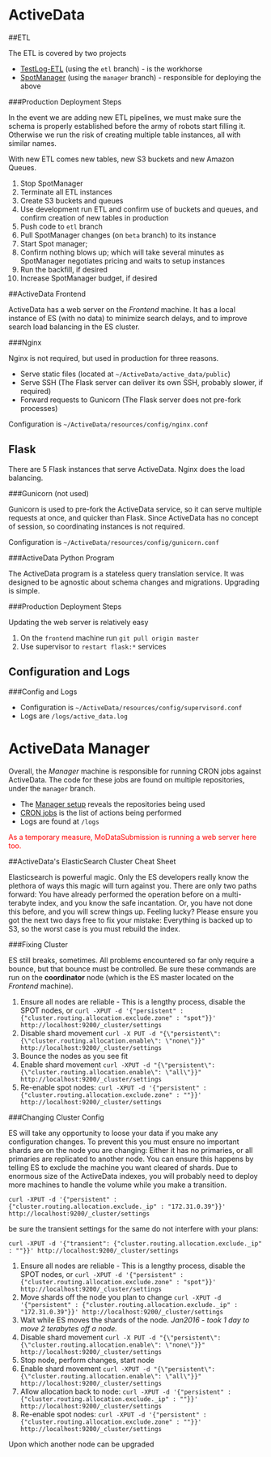 ActiveData
==========

##ETL


The ETL is covered by two projects

* [TestLog-ETL](https://github.com/klahnakoski/TestLog-ETL) (using the `etl` branch) - is the workhorse
* [SpotManager](https://github.com/klahnakoski/SpotManager) (using the `manager` branch) - responsible for deploying the above


###Production Deployment Steps

In the event we are adding new ETL pipelines, we must make sure the schema is properly established before the army of robots start filling it. Otherwise we run the risk of creating multiple table instances, all with similar names.

With new ETL comes new tables, new S3 buckets and new Amazon Queues.

1. Stop SpotManager
2. Terminate all ETL instances
3. Create S3 buckets and queues
4. Use development run ETL and confirm use of buckets and queues, and confirm creation of new tables in production
5. Push code to `etl` branch
6. Pull SpotManager changes (on `beta` branch) to its instance
7. Start Spot manager;
8. Confirm nothing blows up; which will take several minutes as SpotManager negotiates pricing and waits to setup instances
9. Run the backfill, if desired
10. Increase SpotManager budget, if desired
 

##ActiveData Frontend

ActiveData has a web server on the *Frontend* machine.  It has a local instance of ES (with no data) to minimize search delays, and to improve search load balancing in the ES cluster.

###Nginx

Nginx is not required, but used in production for three reasons.

- Serve static files (located at `~/ActiveData/active_data/public`)
- Serve SSH (The Flask server can deliver its own SSH, probably slower, if required)
- Forward requests to Gunicorn (The Flask server does not pre-fork processes)

Configuration is `~/ActiveData/resources/config/nginx.conf`

Flask
-----

There are 5 Flask instances that serve ActiveData.  Nginx does the load balancing.

###Gunicorn (not used)

Gunicorn is used to pre-fork the ActiveData service, so it can serve multiple requests at once, and quicker than Flask. Since ActiveData has no concept of session, so coordinating instances is not required. 

Configuration is `~/ActiveData/resources/config/gunicorn.conf`

###ActiveData Python Program

The ActiveData program is a stateless query translation service. It was designed to be agnostic about schema changes and migrations. Upgrading is simple.     

###Production Deployment Steps

Updating the web server is relatively easy

1. On the `frontend` machine run `git pull origin master`
2. Use supervisor to `restart flask:*` services


Configuration and Logs 
----------------------

###Config and Logs

* Configuration is `~/ActiveData/resources/config/supervisord.conf`
* Logs are `/logs/active_data.log`


ActiveData Manager
==================

Overall, the *Manager* machine is responsible for running CRON jobs against ActiveData.  The code for these jobs are found on multiple repositories, under the `manager` branch.  

* The [Manager setup](https://github.com/klahnakoski/TestLog-ETL/blob/manager/resources/scripts/setup_manager.sh) reveals the repositories being used 
* [CRON jobs](https://github.com/klahnakoski/TestLog-ETL/blob/manager/resources/cron/manager.cron) is the list of actions being performed
* Logs are found at `/logs`


<span style="color:red">As a temporary measure, MoDataSubmission is running a web server here too.</span>


##ActiveData's ElasticSearch Cluster Cheat Sheet

Elasticsearch is powerful magic. Only the ES developers really know the plethora of ways this magic will turn against you. There are only two paths forward: You have already performed the operation before on a multi-terabyte index, and you know the safe incantation. Or, you have not done this before, and you will screw things up. Feeling lucky? Please ensure you got the next two days free to fix your mistake: Everything is backed up to S3, so the worst case is you must rebuild the index.

###Fixing Cluster

ES still breaks, sometimes. All problems encountered so far only require a bounce, but that bounce must be controlled.  Be sure these commands are run on the **coordinator** node (which is the ES master located on the *Frontend* machine).
 
 1. Ensure all nodes are reliable - This is a lengthy process, disable the SPOT nodes, or `curl -XPUT -d '{"persistent" : {"cluster.routing.allocation.exclude.zone" : "spot"}}' http://localhost:9200/_cluster/settings`
 2. Disable shard movement `curl -X PUT -d "{\"persistent\": {\"cluster.routing.allocation.enable\": \"none\"}}" http://localhost:9200/_cluster/settings`
 3. Bounce the nodes as you see fit
 4. Enable shard movement `curl -XPUT -d "{\"persistent\": {\"cluster.routing.allocation.enable\": \"all\"}}" http://localhost:9200/_cluster/settings`
 5. Re-enable spot nodes: `curl -XPUT -d '{"persistent" : {"cluster.routing.allocation.exclude.zone" : ""}}' http://localhost:9200/_cluster/settings`

###Changing Cluster Config

ES will take any opportunity to loose your data if you make any configuration changes. To prevent this you must ensure no important shards are on the node you are changing: Either it has no primaries, or all primaries are replicated to another node. You can ensure this happens by telling ES to exclude the machine you want cleared of shards. Due to enormous size of the ActiveData indexes, you will probably need to deploy more machines to handle the volume while you make a transition.  

    curl -XPUT -d '{"persistent" : {"cluster.routing.allocation.exclude._ip" : "172.31.0.39"}}' http://localhost:9200/_cluster/settings

be sure the transient settings for the same do not interfere with your plans: 

    curl -XPUT -d '{"transient": {"cluster.routing.allocation.exclude._ip" : ""}}' http://localhost:9200/_cluster/settings


 1. Ensure all nodes are reliable - This is a lengthy process, disable the SPOT nodes, or `curl -XPUT -d '{"persistent" : {"cluster.routing.allocation.exclude.zone" : "spot"}}' http://localhost:9200/_cluster/settings`
 2. Move shards off the node you plan to change `curl -XPUT -d '{"persistent" : {"cluster.routing.allocation.exclude._ip" : "172.31.0.39"}}' http://localhost:9200/_cluster/settings`
 3. Wait while ES moves the shards of the node. *Jan2016 - took 1 day to move 2 terabytes off a node.* 
 4. Disable shard movement `curl -X PUT -d "{\"persistent\": {\"cluster.routing.allocation.enable\": \"none\"}}" http://localhost:9200/_cluster/settings`
 5. Stop node, perform changes, start node
 6. Enable shard movement `curl -XPUT -d "{\"persistent\": {\"cluster.routing.allocation.enable\": \"all\"}}" http://localhost:9200/_cluster/settings`
 7. Allow allocation back to node: `curl -XPUT -d '{"persistent" : {"cluster.routing.allocation.exclude._ip" : ""}}' http://localhost:9200/_cluster/settings`
 8. Re-enable spot nodes: `curl -XPUT -d '{"persistent" : {"cluster.routing.allocation.exclude.zone" : ""}}' http://localhost:9200/_cluster/settings`

Upon which another node can be upgraded
